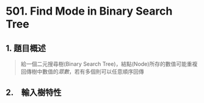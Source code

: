 # 501. Find Mode in Binary Search Tree

## 1. 題目概述
>給一個二元搜尋樹(Binary Search Tree)，結點(Node)所存的數值可能重複
>回傳樹中數值的*眾數*，若有多個則可以任意順序回傳

## 2.　輸入樹特性
